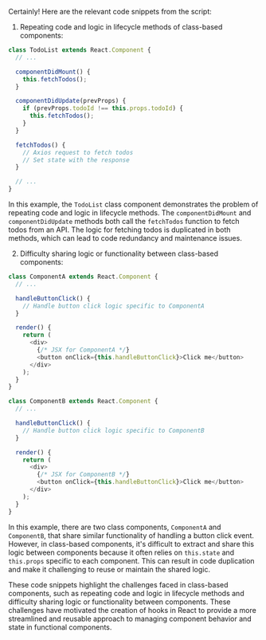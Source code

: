 Certainly! Here are the relevant code snippets from the script:

1. Repeating code and logic in lifecycle methods of class-based components:
```javascript
class TodoList extends React.Component {
  // ...

  componentDidMount() {
    this.fetchTodos();
  }

  componentDidUpdate(prevProps) {
    if (prevProps.todoId !== this.props.todoId) {
      this.fetchTodos();
    }
  }

  fetchTodos() {
    // Axios request to fetch todos
    // Set state with the response
  }

  // ...
}
```

In this example, the `TodoList` class component demonstrates the problem of repeating code and logic in lifecycle methods. The `componentDidMount` and `componentDidUpdate` methods both call the `fetchTodos` function to fetch todos from an API. The logic for fetching todos is duplicated in both methods, which can lead to code redundancy and maintenance issues.

2. Difficulty sharing logic or functionality between class-based components:
```javascript
class ComponentA extends React.Component {
  // ...

  handleButtonClick() {
    // Handle button click logic specific to ComponentA
  }

  render() {
    return (
      <div>
        {/* JSX for ComponentA */}
        <button onClick={this.handleButtonClick}>Click me</button>
      </div>
    );
  }
}

class ComponentB extends React.Component {
  // ...

  handleButtonClick() {
    // Handle button click logic specific to ComponentB
  }

  render() {
    return (
      <div>
        {/* JSX for ComponentB */}
        <button onClick={this.handleButtonClick}>Click me</button>
      </div>
    );
  }
}
```

In this example, there are two class components, `ComponentA` and `ComponentB`, that share similar functionality of handling a button click event. However, in class-based components, it's difficult to extract and share this logic between components because it often relies on `this.state` and `this.props` specific to each component. This can result in code duplication and make it challenging to reuse or maintain the shared logic.

These code snippets highlight the challenges faced in class-based components, such as repeating code and logic in lifecycle methods and difficulty sharing logic or functionality between components. These challenges have motivated the creation of hooks in React to provide a more streamlined and reusable approach to managing component behavior and state in functional components.